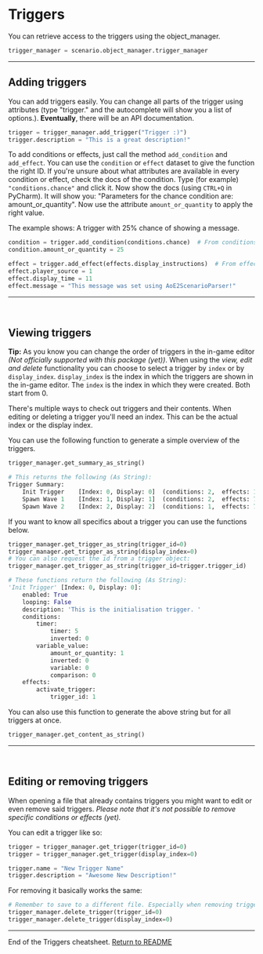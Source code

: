 # Triggers

You can retrieve access to the triggers using the object_manager. 

```py
trigger_manager = scenario.object_manager.trigger_manager
```

---

## Adding triggers
You can add triggers easily. You can change all parts of the trigger using attributes (type "trigger." and the autocomplete will show you a list of options.).  **Eventually**, there will be an API documentation. 

```py
trigger = trigger_manager.add_trigger("Trigger :)")
trigger.description = "This is a great description!"
```

To add conditions or effects, just call the method `add_condition` and `add_effect`. You can use the `condition` or `effect` dataset to give the function the right ID. If you're unsure about what attributes are available in every condition or effect, check the docs of the condition. Type (for example) `"conditions.chance"` and click it. Now show the docs (using `CTRL+Q` in PyCharm). It will show you: "Parameters for the chance condition are: amount_or_quantity". Now use the attribute `amount_or_quantity` to apply the right value.

The example shows: A trigger with 25% chance of showing a message. 

```py
condition = trigger.add_condition(conditions.chance)  # From conditions dataset
condition.amount_or_quantity = 25

effect = trigger.add_effect(effects.display_instructions)  # From effects dataset
effect.player_source = 1
effect.display_time = 11
effect.message = "This message was set using AoE2ScenarioParser!"
```

---
&nbsp;  

## Viewing triggers

**Tip:** As you know you can change the order of triggers in the in-game editor *(Not officially supported with this package (yet))*. When using the *view, edit and delete* functionality you can choose to select a trigger by `index` or by `display_index`. `display_index` is the index in which the triggers are shown in the in-game editor. The `index` is the index in which they were created. Both start from 0.

There's multiple ways to check out triggers and their contents. When editing or deleting a trigger you'll need an index. This can be the actual index or the display index.

You can use the following function to generate a simple overview of the triggers.

```py
trigger_manager.get_summary_as_string()

# This returns the following (As String):
Trigger Summary:
	Init Trigger    [Index: 0, Display: 0]	(conditions: 2,  effects: 1)
	Spawn Wave 1    [Index: 1, Display: 1]	(conditions: 2,  effects: 7)
	Spawn Wave 2    [Index: 2, Display: 2]	(conditions: 1,  effects: 7)
```

If you want to know all specifics about a trigger you can use the functions below. 

```py
trigger_manager.get_trigger_as_string(trigger_id=0)
trigger_manager.get_trigger_as_string(display_index=0)
# You can also request the id from a trigger object:
trigger_manager.get_trigger_as_string(trigger_id=trigger.trigger_id)

# These functions return the following (As String):
'Init Trigger' [Index: 0, Display: 0]:
    enabled: True
    looping: False
    description: 'This is the initialisation trigger. '
    conditions:
        timer:
            timer: 5
            inverted: 0
        variable_value:
            amount_or_quantity: 1
            inverted: 0
            variable: 0
            comparison: 0
    effects:
        activate_trigger:
            trigger_id: 1
```
You can also use this function to generate the above string but for all triggers at once.
```py
trigger_manager.get_content_as_string()
```

---
&nbsp;  

## Editing or removing triggers
When opening a file that already contains triggers you might want to edit or even remove said triggers. *Please note that it's not possible to remove specific conditions or effects (yet).*

You can edit a trigger like so:
```py
trigger = trigger_manager.get_trigger(trigger_id=0)
trigger = trigger_manager.get_trigger(display_index=0)

trigger.name = "New Trigger Name"
trigger.description = "Awesome New Description!"
```

For removing it basically works the same:
```py
# Remember to save to a different file. Especially when removing triggers.
trigger_manager.delete_trigger(trigger_id=0)
trigger_manager.delete_trigger(display_index=0)
```

---

End of the Triggers cheatsheet. [Return to README](./../README.md)

